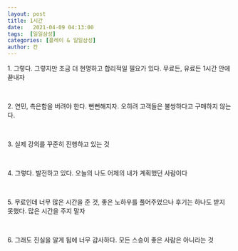 ```yaml
---
layout: post
title: 1시간
date:   2021-04-09 04:13:00
tags:  [일일삼성]
categories: [플레이 & 일일삼성]
author: 칸
---
```


<p>1. 그렇다. 그렇지만 조금 더 현명하고 합리적일 필요가 있다. 무료든, 유료든 1시간 안에 끝내자</p>
<br>
<p>2. 연민, 측은함을 버려야 한다. 뻔뻔해지자. 오히려 고객들은 불쌍하다고 구매하지 않는다.</p>
<br>
<p>3. 실제 강의를 꾸준히 진행하고 있는 것</p>
<br>
<p>4. 그렇다. 발전하고 있다. 오늘의 나도 어제의 내가 계획했던 사람이다</p>
<br>
<p>5. 무료인데 너무 많은 시간을 준 것, 좋은 노하우를 풀어주었으나 후기는 하나도 받지 못했다. 많은 시간을 주지 말자</p>
<br>
<p>6. 그래도 진실을 알게 됨에 너무 감사하다. 모든 스승이 좋은 사람은 아니라는 것</p>
